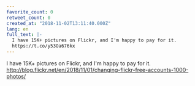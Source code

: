 ```yaml
---
favorite_count: 0
retweet_count: 0
created_at: "2018-11-02T13:11:40.000Z"
lang: en
full_text: |-
  I have 15K+ pictures on Flickr, and I'm happy to pay for it.
  https://t.co/y53Oa676kx
---
```


I have 15K+ pictures on Flickr, and I'm happy to pay for it.
<http://blog.flickr.net/en/2018/11/01/changing-flickr-free-accounts-1000-photos/>
